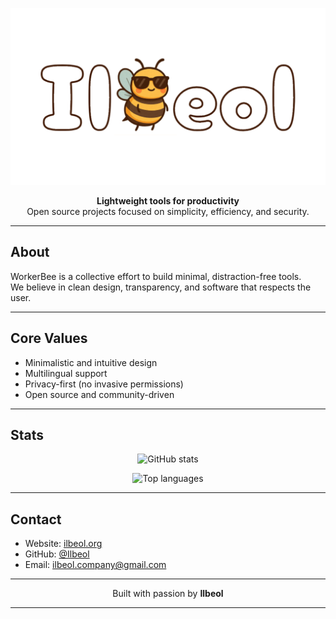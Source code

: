 <p align="center">
  <img src="Text.svg" width="600" alt="WorkerBee Logo">
</p>

<p align="center">
  <b>Lightweight tools for productivity</b><br>
  Open source projects focused on simplicity, efficiency, and security.
</p>

---

## About

WorkerBee is a collective effort to build minimal, distraction-free tools.  
We believe in clean design, transparency, and software that respects the user.  

---

## Core Values

- Minimalistic and intuitive design  
- Multilingual support  
- Privacy-first (no invasive permissions)  
- Open source and community-driven  

---

## Stats

<p align="center">
  <img src="https://github-readme-stats.vercel.app/api?username=Ilbeol&show_icons=true&theme=github_dark" alt="GitHub stats">
</p>

<p align="center">
  <img src="https://github-readme-stats.vercel.app/api/top-langs/?username=Ilbeol&layout=compact&theme=github_dark" alt="Top languages">
</p>

---

## Contact

* Website: [ilbeol.org](https://ilbeol.org)
* GitHub: [@Ilbeol](https://github.com/Ilbeol)
* Email: [ilbeol.company@gmail.com](mailto:ilbeol.company@gmail.com)

---

<p align="center">Built with passion by <b>Ilbeol</b></p>

---
